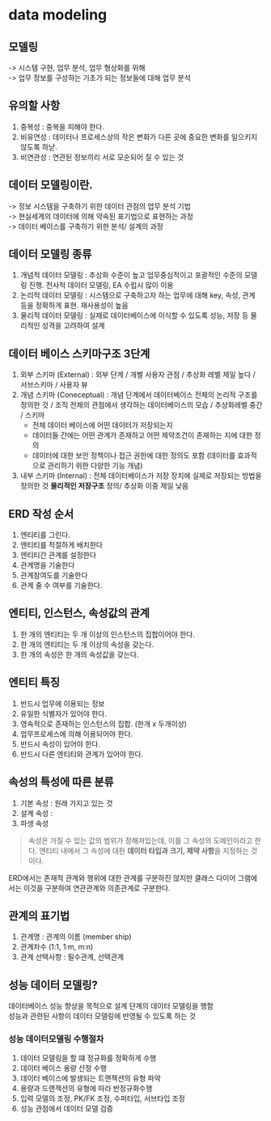 # data modeling

## 모델링
-> 시스템 구현, 업무 분석, 업무 형상화를 위해   
-> 업무 정보를 구성하는 기초가 되는 정보들에 대해 업무 분석

## 유의할 사항 
1. 중복성 : 중복을 피해야 한다.
2. 비유연성 : 데이터나 프로세스상의 작은 변화가 다른 곳에 중요한 변화를 일으키지 않도록 하낟. 
3. 비연관성 : 연관된 정보끼리 서로 모순되어 질 수 있는 것 

## 데이터 모델링이란.
-> 정보 시스템을 구축하기 위한 데이터 관점의 업무 분석 기법   
-> 현실세계의 데이터에 의해 약속된 표기법으로 표현하는 과정    
-> 데이터 베이스를 구축하기 위한 분석/ 설계의 과정   

## 데이터 모델링 종류
1. 개념적 데이터 모델링 : 추상화 수준이 높고 업무중심적이고 포괄적인 수준의 모델링 진행. 전사적 데이터 모델링, EA 수립시 많이 이용
2. 논리적 데이터 모델링 : 시스템으로 구축하고자 하는 업무에 대해 key, 속성, 관계 등을 정확하게 표현. 재사용성이 높음
3. 물리적 데이터 모델링 : 실제로 데이터베이스에 이식할 수 있도록 성능, 저장 등 물리적인 성격을 고려하여 설계

## 데이터 베이스 스키마구조 3단계
1. 외부 스키마 (External) : 외부 단계 / 개별 사용자 관점 / 추상화 레벨 제일 높다 / 서브스키마 / 사용자 뷰
2. 개념 스키마 (Coneceptual) : 개념 단계에서 데이터베이스 전체의 논리적 구조를 정의한 것 / 조직 전체의 관점에서 생각하는 데이터베이스의 모습 / 추상화레벨 중간 / 스키마
   - 전체 데이터 베이스에 어떤 데이터가 저장되는지
   - 데이터들 간에는 어떤 관계가 존재하고 어떤 제약조건이 존재하는 지에 대한 정의
   - 데이터에 대한 보안 정책이나 접근 권한에 대한 정의도 포함 (데이터를 효과적으로 관리하기 위한 다양한 기능 개념)
3. 내부 스키마 (Internal) : 전체 데이터베이스가 저장 장치에 실제로 저장되는 방법을 정의한 것 **물리적인 저장구조** 정의/ 추상화 이중 제일 낮음


## ERD 작성 순서
1. 엔티티를 그린다.
2. 엔티티를 적절하게 배치한다 
3. 엔티티간 관계를 설정한다
4. 관계명을 기술한다
5. 관계참여도를 기술한다
6. 관계 줄 수 여부를 기술한다.

## 엔티티, 인스턴스, 속성값의 관계 
1. 한 개의 엔티티는 두 개 이상의 인스턴스의 집합이어야 한다.
2. 한 개의 엔티티는 두 개 이상의 속성을 갖는다. 
3. 한 개의 속성은 한 개의 속성값을 갖는다. 

## 엔티티 특징
1. 반드시 업무에 이용되는 정보
2. 유일한 식별자가 있어야 한다.
3. 영속적으로 존재하는 인스턴스의 집합. (한개 x 두개이상)
4. 업무프로세스에 의해 이용되어야 한다.
5. 반드시 속성이 있어야 한다.
6. 반드시 다른 엔티티와 관계가 있어야 한다. 

## 속성의 특성에 따른 분류
1. 기본 속성 : 원래 가지고 있는 것
2. 설계 속성 :
3. 파생 속성

> 속성은 가질 수 있는 값의 범위가 정해져있는데, 이를 그 속성의 도메인이라고 한다. 
> 엔티티 내에서 그 속성에 대한 **데이터 타입과 크기, 제약 사항**을 지정하는 것이다.


ERD에서는 존재적 관계와 행위에 대한 관계를 구분하진 않지만 클래스 다이어 그램에서는 이것을 구분하여 연관관계와 의존관계로 구분한다. 

## 관계의 표기법
1. 관계명 : 관계의 이름 (member ship)
2. 관계차수 (1:1, 1:m, m:n)
3. 관계 선택사항 : 필수관계, 선택관계

## 성능 데이터 모델링?
데이터베이스 성능 향상을 목적으로 설계 단계의 데이터 모델링을 행함   
성능과 관련된 사항이 데이터 모델링에 반영될 수 있도록 하는 것

### 성능 데이터모델링 수행절차
1. 데이터 모델링을 할 떄 정규화를 정확하게 수행
2. 데이터 베이스 용량 산정 수행
3. 데이터 베이스에 발생되는 트랜젝션의 유형 파악
4. 용량과 드랜젝션의 유형에 따라 반정규화수행
5. 입력 모델의 조정, PK/FK 조정, 수퍼타입, 서브타입 조정
6. 성능 관점에서 데이터 모델 검증

